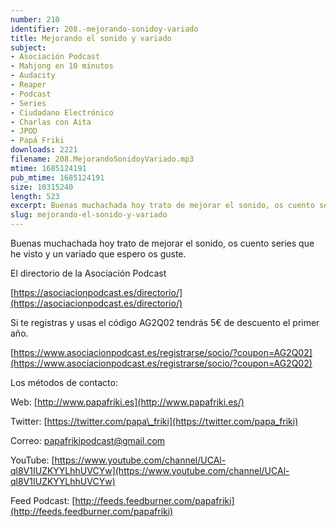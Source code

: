 ```yaml
---
number: 210
identifier: 208.-mejorando-sonidoy-variado
title: Mejorando el sonido y variado
subject:
- Asociación Podcast
- Mahjong en 10 minutos
- Audacity
- Reaper
- Podcast
- Series
- Ciudadano Electrónico
- Charlas con Aita
- JPOD
- Papá Friki
downloads: 2221
filename: 208.MejorandoSonidoyVariado.mp3
mtime: 1685124191
pub_mtime: 1685124191
size: 10315240
length: 523
excerpt: Buenas muchachada hoy trato de mejorar el sonido, os cuento series que he visto y un variado que espero os guste
slug: mejorando-el-sonido-y-variado
---
```

Buenas muchachada hoy trato de mejorar el sonido, os cuento series que he visto y un variado que espero os guste.

El directorio de la Asociación Podcast

[https://asociacionpodcast.es/directorio/](https://asociacionpodcast.es/directorio/)

Si te registras y usas el código AG2Q02 tendrás 5€ de descuento el primer año.

[https://www.asociacionpodcast.es/registrarse/socio/?coupon=AG2Q02](https://www.asociacionpodcast.es/registrarse/socio/?coupon=AG2Q02)

Los métodos de contacto:

Web: [http://www.papafriki.es](http://www.papafriki.es/)

Twitter: [https://twitter.com/papa\_friki](https://twitter.com/papa_friki)

Correo: [papafrikipodcast@gmail.com](https://archive.org/details/papafrikipodast@gmail.com)

YouTube: [https://www.youtube.com/channel/UCAl-ql8V1IUZKYYLhhUVCYw](https://www.youtube.com/channel/UCAl-ql8V1IUZKYYLhhUVCYw)

Feed Podcast: [http://feeds.feedburner.com/papafriki](http://feeds.feedburner.com/papafriki)